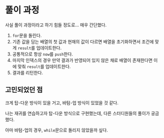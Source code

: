 # 풀이 과정

사실 풀이 과정이라고 하기 힘들 정도로... 매우 간단했다.

1. `for`문을 돌린다.
2. 기존 값을 담는 배열의 첫 값과 현재의 값이 다르면 배열을 초기화하면서 조건에 맞게 `result`를 업데이트한다.
3. 공통적으로 항상 `now`를 `push`한다. 
4. 마지막 인덱스의 경우 만약 결과가 반영되어 있지 않은 채로 배열이 존재한다면 이에 맞춰 `result`를 업데이트한다.
5. 결과를 리턴한다.

## 고민되었던 점
크게 탑-다운 방식이 있을 거고, 바텀-업 방식이 있었을 것 같다.

나는 재귀를 연습하고자 탑-다운 방식으로 구현했는데, 다른 스터디원들의 풀이가 궁금했다. 

아마 바텀-업의 경우, `while`문으로 돌리지 않았을까 싶다.
